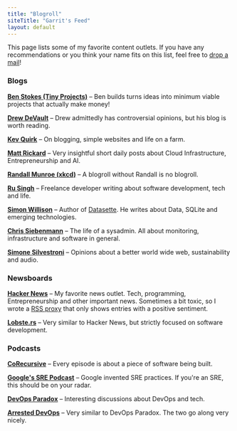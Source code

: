 ```yaml
---
title: "Blogroll"
siteTitle: "Garrit's Feed"
layout: default
---
```


This page lists some of my favorite content outlets. If you have any
recommendations or you think your name fits on this list, feel free to [drop a
mail](mailto:garrit@slashdev.space)!

### Blogs

**[Ben Stokes (Tiny Projects)](https://tinyprojects.dev/)** – Ben builds turns ideas into minimum viable projects that actually make money!

**[Drew DeVault](https://drewdevault.com/)** – Drew admittedly has controversial opinions, but his blog is worth reading.

**[Kev Quirk](https://kevq.uk/)** – On blogging, simple websites and life on a farm.

**[Matt Rickard](https://matt-rickard.com/)** – Very insightful short daily posts about Cloud Infrastructure, Entrepreneurship and AI.

**[Randall Munroe (xkcd)](https://xkcd.com/)** – A blogroll without Randall is no blogroll.

**[Ru Singh](https://rusingh.com/)** – Freelance developer writing about software development, tech and life.

**[Simon Willison](https://simonwillison.net/)** – Author of [Datasette](https://datasette.io/). He writes about Data, SQLite and emerging technologies.

**[Chris Siebenmann](https://utcc.utoronto.ca/~cks/space/blog/)** – The life of a sysadmin. All about monitoring, infrastructure and software in general.

**[Simone Silvestroni](https://minutestomidnight.co.uk/)** – Opinions about a better world wide web, sustainability and audio.

### Newsboards

**[Hacker News](https://news.ycombinator.com/)** – My favorite news outlet. Tech, programming, Entrepreneurship and other important news. Sometimes a bit toxic, so I wrote a [RSS proxy](https://github.com/garritfra/positive_hackernews) that only shows entries with a positive sentiment.

**[Lobste.rs](https://lobste.rs)** – Very similar to Hacker News, but strictly focused on software development.

### Podcasts

**[CoRecursive](https://corecursive.com/)** – Every episode is about a piece of software being built.

**[Google's SRE Podcast](https://sre.google/prodcast/)** – Google invented SRE practices. If you're an SRE, this should be on your radar.

**[DevOps Paradox](https://www.devopsparadox.com/)** – Interesting discussions about DevOps and tech.

**[Arrested DevOps](https://www.arresteddevops.com/)** – Very similar to DevOps Paradox. The two go along very nicely.

